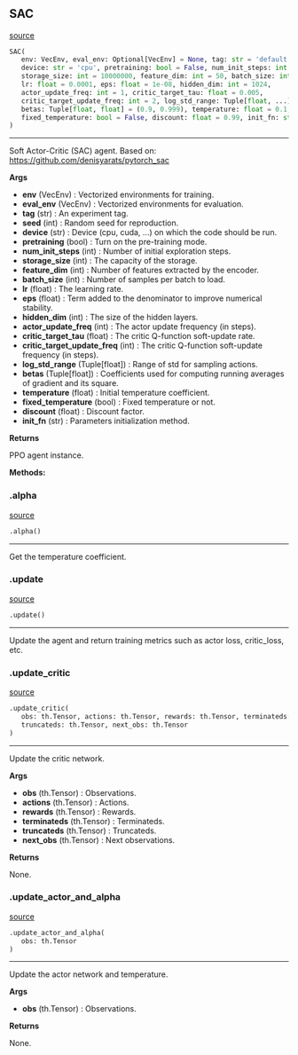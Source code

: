 #


## SAC
[source](https://github.com/RLE-Foundation/rllte/blob/main/rllte/agent/legacy/sac.py/#L41)
```python 
SAC(
   env: VecEnv, eval_env: Optional[VecEnv] = None, tag: str = 'default', seed: int = 1,
   device: str = 'cpu', pretraining: bool = False, num_init_steps: int = 5000,
   storage_size: int = 10000000, feature_dim: int = 50, batch_size: int = 1024,
   lr: float = 0.0001, eps: float = 1e-08, hidden_dim: int = 1024,
   actor_update_freq: int = 1, critic_target_tau: float = 0.005,
   critic_target_update_freq: int = 2, log_std_range: Tuple[float, ...] = (-5.0, 2),
   betas: Tuple[float, float] = (0.9, 0.999), temperature: float = 0.1,
   fixed_temperature: bool = False, discount: float = 0.99, init_fn: str = 'orthogonal'
)
```


---
Soft Actor-Critic (SAC) agent.
Based on: https://github.com/denisyarats/pytorch_sac


**Args**

* **env** (VecEnv) : Vectorized environments for training.
* **eval_env** (VecEnv) : Vectorized environments for evaluation.
* **tag** (str) : An experiment tag.
* **seed** (int) : Random seed for reproduction.
* **device** (str) : Device (cpu, cuda, ...) on which the code should be run.
* **pretraining** (bool) : Turn on the pre-training mode.
* **num_init_steps** (int) : Number of initial exploration steps.
* **storage_size** (int) : The capacity of the storage.
* **feature_dim** (int) : Number of features extracted by the encoder.
* **batch_size** (int) : Number of samples per batch to load.
* **lr** (float) : The learning rate.
* **eps** (float) : Term added to the denominator to improve numerical stability.
* **hidden_dim** (int) : The size of the hidden layers.
* **actor_update_freq** (int) : The actor update frequency (in steps).
* **critic_target_tau** (float) : The critic Q-function soft-update rate.
* **critic_target_update_freq** (int) : The critic Q-function soft-update frequency (in steps).
* **log_std_range** (Tuple[float]) : Range of std for sampling actions.
* **betas** (Tuple[float]) : Coefficients used for computing running averages of gradient and its square.
* **temperature** (float) : Initial temperature coefficient.
* **fixed_temperature** (bool) : Fixed temperature or not.
* **discount** (float) : Discount factor.
* **init_fn** (str) : Parameters initialization method.



**Returns**

PPO agent instance.


**Methods:**


### .alpha
[source](https://github.com/RLE-Foundation/rllte/blob/main/rllte/agent/legacy/sac.py/#L162)
```python
.alpha()
```

---
Get the temperature coefficient.

### .update
[source](https://github.com/RLE-Foundation/rllte/blob/main/rllte/agent/legacy/sac.py/#L166)
```python
.update()
```

---
Update the agent and return training metrics such as actor loss, critic_loss, etc.

### .update_critic
[source](https://github.com/RLE-Foundation/rllte/blob/main/rllte/agent/legacy/sac.py/#L206)
```python
.update_critic(
   obs: th.Tensor, actions: th.Tensor, rewards: th.Tensor, terminateds: th.Tensor,
   truncateds: th.Tensor, next_obs: th.Tensor
)
```

---
Update the critic network.


**Args**

* **obs** (th.Tensor) : Observations.
* **actions** (th.Tensor) : Actions.
* **rewards** (th.Tensor) : Rewards.
* **terminateds** (th.Tensor) : Terminateds.
* **truncateds** (th.Tensor) : Truncateds.
* **next_obs** (th.Tensor) : Next observations.


**Returns**

None.

### .update_actor_and_alpha
[source](https://github.com/RLE-Foundation/rllte/blob/main/rllte/agent/legacy/sac.py/#L256)
```python
.update_actor_and_alpha(
   obs: th.Tensor
)
```

---
Update the actor network and temperature.


**Args**

* **obs** (th.Tensor) : Observations.


**Returns**

None.
